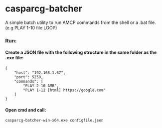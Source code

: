 # casparcg-batcher
A simple batch utility to run AMCP commands from the shell or a .bat file. (e.g PLAY 1-10 file LOOP)


### Run:
#### Create a JSON file with the following structure in the same folder as the .exe file:

```
{
    "host": "192.168.1.67",
    "port": 5250,
    "commands": [
        "PLAY 2-10 AMB",
        "PLAY 1-12 [html] https://google.com"
    ]
}
```

#### Open cmd and call:
```
casparcg-batcher-win-x64.exe configfile.json
```


